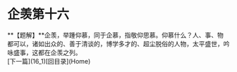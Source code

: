 <h1 class="break">企羡第十六</h1>
**【题解】**企羡，举踵仰慕，同于企慕，指敬仰思慕。仰慕什么？人、事、物都可以，诸如出众的、善于清谈的，博学多才的、超尘脱俗的人物，太平盛世，吟咏盛事，这都在企羡之列。
<br>[下一篇](16_1)[回目录](Home)
